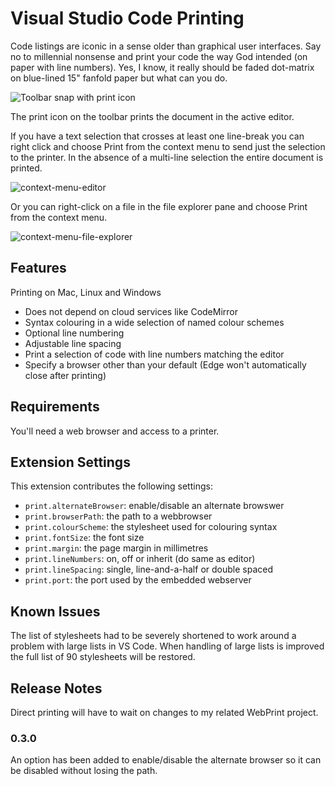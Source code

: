 # Visual Studio Code Printing

Code listings are iconic in a sense older than graphical user interfaces. Say no to millennial nonsense and print your code the way God intended (on paper with line numbers). Yes, I know, it really should be faded dot-matrix on blue-lined 15" fanfold paper but what can you do.

![Toolbar snap with print icon](https://user-images.githubusercontent.com/5498936/53408273-d853d480-3a09-11e9-8936-d37189dce8c5.PNG)

The print icon on the toolbar prints the document in the active editor.

If you have a text selection that crosses at least one line-break you can right click and choose Print from the context menu to send just the selection to the printer. In the absence of a multi-line selection the entire document is printed.

![context-menu-editor](https://user-images.githubusercontent.com/5498936/53408378-05a08280-3a0a-11e9-8e88-0088089e0d07.png)

Or you can right-click on a file in the file explorer pane and choose Print from the context menu.

![context-menu-file-explorer](https://user-images.githubusercontent.com/5498936/53408376-05a08280-3a0a-11e9-9912-31e869db64d5.png)

## Features

Printing on Mac, Linux and Windows
* Does not depend on cloud services like CodeMirror
* Syntax colouring in a wide selection of named colour schemes
* Optional line numbering
* Adjustable line spacing
* Print a selection of code with line numbers matching the editor
* Specify a browser other than your default (Edge won't automatically close after printing)

## Requirements

You'll need a web browser and access to a printer.

## Extension Settings

This extension contributes the following settings:

* `print.alternateBrowser`: enable/disable an alternate browswer
* `print.browserPath`: the path to a webbrowser
* `print.colourScheme`: the stylesheet used for colouring syntax
* `print.fontSize`: the font size 
* `print.margin`: the page margin in millimetres
* `print.lineNumbers`: on, off or inherit (do same as editor)
* `print.lineSpacing`: single, line-and-a-half or double spaced
* `print.port`: the port used by the embedded webserver

## Known Issues

The list of stylesheets had to be severely shortened to work around a problem with large lists in VS Code. When handling of large lists is improved the full list of 90 stylesheets will be restored.

## Release Notes

Direct printing will have to wait on changes to my related WebPrint project.

### 0.3.0

An option has been added to enable/disable the alternate browser so it can be disabled without losing the path. 
